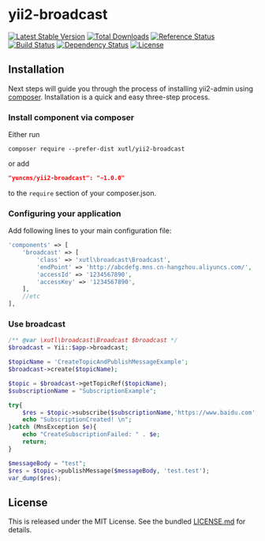 # yii2-broadcast


[![Latest Stable Version](https://poser.pugx.org/xutl/yii2-broadcast/v/stable.png)](https://packagist.org/packages/xutl/yii2-broadcast)
[![Total Downloads](https://poser.pugx.org/xutl/yii2-broadcast/downloads.png)](https://packagist.org/packages/xutl/yii2-broadcast)
[![Reference Status](https://www.versioneye.com/php/xutl:yii2-broadcast/reference_badge.svg)](https://www.versioneye.com/php/xutl:yii2-broadcast/references)
[![Build Status](https://img.shields.io/travis/xutl/yii2-broadcast.svg)](http://travis-ci.org/xutl/yii2-broadcast)
[![Dependency Status](https://www.versioneye.com/php/xutl:yii2-broadcast/dev-master/badge.png)](https://www.versioneye.com/php/xutl:yii2-broadcast/dev-master)
[![License](https://poser.pugx.org/xutl/yii2-broadcast/license.svg)](https://packagist.org/packages/xutl/yii2-broadcast)

## Installation

Next steps will guide you through the process of installing yii2-admin using [composer](http://getcomposer.org/download/). Installation is a quick and easy three-step process.

### Install component via composer

Either run

```
composer require --prefer-dist xutl/yii2-broadcast
```

or add

```json
"yuncms/yii2-broadcast": "~1.0.0"
```

to the `require` section of your composer.json.

### Configuring your application

Add following lines to your main configuration file:

```php
'components' => [
    'broadcast' => [
        'class' => 'xutl\broadcast\Broadcast',
        'endPoint' => 'http://abcdefg.mns.cn-hangzhou.aliyuncs.com/',
        'accessId' => '1234567890',
        'accessKey' => '1234567890',
    ],
    //etc
],
```

### Use broadcast

```php
/** @var \xutl\broadcast\Broadcast $broadcast */
$broadcast = Yii::$app->broadcast;

$topicName = 'CreateTopicAndPublishMessageExample';
$broadcast->create($topicName);

$topic = $broadcast->getTopicRef($topicName);
$subscriptionName = "SubscriptionExample";

try{
    $res = $topic->subscribe($subscriptionName,'https://www.baidu.com','test.test');
    echo "SubscriptionCreated! \n";
}catch (MnsException $e){
    echo "CreateSubscriptionFailed: " . $e;
    return;
}

$messageBody = "test";
$res = $topic->publishMessage($messageBody, 'test.test');
var_dump($res);

```

## License

This is released under the MIT License. See the bundled [LICENSE.md](LICENSE.md)
for details.